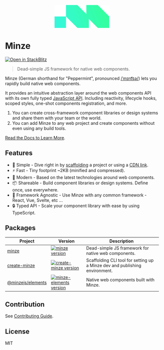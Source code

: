 &nbsp;

<p align="center">
  <a href="https://minze.dev" target="_blank" rel="noopener noreferrer">
    <img src=".github/logo.svg" alt="Minze" width="180" height="auto">
  </a>
</p>

# Minze

[![Open in StackBlitz](https://developer.stackblitz.com/img/open_in_stackblitz_small.svg)](https://stackblitz.com/github/n6ai/minze/tree/main/packages/create-minze/template-js?title=Minze&terminal=dev)

> Dead-simple JS framework for native web components.

Minze (German shorthand for "Peppermint", pronounced [/ˈmɪnt͡sə/](https://upload.wikimedia.org/wikipedia/commons/c/c2/De-Minze.ogg)) lets you rapidly build native web components.

It provides an intuitive abstraction layer around the web components API with its own fully typed [JavaScript API](https://minze.dev/api/). Including reactivity, lifecycle hooks, scoped styles, one-shot components registration, and more.

1. You can create cross-framework component libraries or design systems and share them with your team or the world.
2. You can add Minze to any web project and create components without even using any build tools.

[Read the Docs to Learn More](https://minze.dev).

## Features

- 👶 Simple - Dive right in by [scaffolding](packages/create-minze) a project or using a [CDN link](https://minze.dev/guide/installation.html#cdn).
- ⚡ Fast - Tiny footprint ~2KB (minified and compressed).
- 🚀 Modern - Based on the latest technologies around web components.
- 📦 Shareable - Build component libraries or design systems. Define once, use everywhere.
- 🎲 Framework Agnostic - Use Minze with any common framework - React, Vue, Svelte, etc ...
- 🔒 Typed API - Scale your component library with ease by using TypeScript.

## Packages

| Project                                      | Version                                                                                                                                      | Description                                                                 |
| -------------------------------------------- | -------------------------------------------------------------------------------------------------------------------------------------------- | --------------------------------------------------------------------------- |
| [minze](packages/minze)                      | [![minze version](https://img.shields.io/npm/v/minze.svg?label=%20&color=323232)](packages/minze/CHANGELOG.md)                               | Dead-simple JS framework for native web components.                         |
| [create-minze](packages/create-minze)        | [![create-minze version](https://img.shields.io/npm/v/create-minze.svg?label=%20&color=323232)](packages/create-minze/CHANGELOG.md)          | Scaffolding CLI tool for setting up a Minze dev and publishing environment. |
| [@minzejs/elements](packages/minze-elements) | [![minze-elements version](https://img.shields.io/npm/v/@minzejs/elements.svg?label=%20&color=323232)](packages/minze-elements/CHANGELOG.md) | Native web components built with Minze.                                     |

## Contribution

See [Contributing Guide](https://github.com/n6ai/minze/blob/main/.github/CONTRIBUTING.md).

## License

MIT
